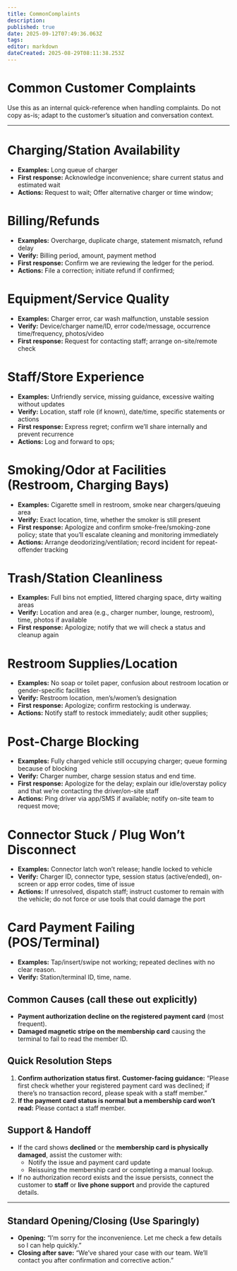 ```yaml
---
title: CommonComplaints
description: 
published: true
date: 2025-09-12T07:49:36.063Z
tags: 
editor: markdown
dateCreated: 2025-08-29T08:11:38.253Z
---
```


# Common Customer Complaints

Use this as an internal quick-reference when handling complaints. Do not copy as-is; adapt to the customer’s situation and conversation context.

---

# Charging/Station Availability
* **Examples:** Long queue of charger
* **First response:** Acknowledge inconvenience; share current status and estimated wait
* **Actions:** Request to wait; Offer alternative charger or time window;

# Billing/Refunds
* **Examples:** Overcharge, duplicate charge, statement mismatch, refund delay
* **Verify:** Billing period, amount, payment method
* **First response:** Confirm we are reviewing the ledger for the period.
* **Actions:** File a correction; initiate refund if confirmed;

# Equipment/Service Quality
* **Examples:** Charger error, car wash malfunction, unstable session
* **Verify:** Device/charger name/ID, error code/message, occurrence time/frequency, photos/video
* **First response:** Request for contacting staff; arrange on-site/remote check

# Staff/Store Experience
* **Examples:** Unfriendly service, missing guidance, excessive waiting without updates
* **Verify:** Location, staff role (if known), date/time, specific statements or actions
* **First response:** Express regret; confirm we’ll share internally and prevent recurrence
* **Actions:** Log and forward to ops;

# Smoking/Odor at Facilities (Restroom, Charging Bays)
* **Examples:** Cigarette smell in restroom, smoke near chargers/queuing area
* **Verify:** Exact location, time, whether the smoker is still present
* **First response:** Apologize and confirm smoke-free/smoking-zone policy; state that you’ll escalate cleaning and monitoring immediately
* **Actions:** Arrange deodorizing/ventilation; record incident for repeat-offender tracking

# Trash/Station Cleanliness
* **Examples:** Full bins not emptied, littered charging space, dirty waiting areas
* **Verify:** Location and area (e.g., charger number, lounge, restroom), time, photos if available
* **First response:** Apologize; notify that we will check a status and cleanup again

# Restroom Supplies/Location
* **Examples:** No soap or toilet paper, confusion about restroom location or gender-specific facilities
* **Verify:** Restroom location, men’s/women’s designation
* **First response:** Apologize; confirm restocking is underway.
* **Actions:** Notify staff to restock immediately; audit other supplies;

# Post-Charge Blocking
* **Examples:** Fully charged vehicle still occupying charger; queue forming because of blocking
* **Verify:** Charger number, charge session status and end time.
* **First response:** Apologize for the delay; explain our idle/overstay policy and that we’re contacting the driver/on-site staff
* **Actions:** Ping driver via app/SMS if available; notify on-site team to request move;

# Connector Stuck / Plug Won’t Disconnect
* **Examples:** Connector latch won’t release; handle locked to vehicle
* **Verify:** Charger ID, connector type, session status (active/ended), on-screen or app error codes, time of issue
* **Actions:** If unresolved, dispatch staff; instruct customer to remain with the vehicle; do not force or use tools that could damage the port

# Card Payment Failing (POS/Terminal)

* **Examples:** Tap/insert/swipe not working; repeated declines with no clear reason.
* **Verify:** Station/terminal ID, time, name.

## Common Causes (call these out explicitly)
* **Payment authorization decline on the registered payment card** (most frequent).
* **Damaged magnetic stripe on the membership card** causing the terminal to fail to read the member ID.

## Quick Resolution Steps
1. **Confirm authorization status first.**
   **Customer-facing guidance:** “Please first check whether your registered payment card was declined; if there’s no transaction record, please speak with a staff member.”
2. **If the payment card status is normal but a membership card won’t read:**
   Please contact a staff member.

## Support & Handoff
* If the card shows **declined** or the **membership card is physically damaged**, assist the customer with:
  * Notify the issue and payment card update
  * Reissuing the membership card or completing a manual lookup.
* If no authorization record exists and the issue persists, connect the customer to **staff** or **live phone support** and provide the captured details.
  
---

## Standard Opening/Closing (Use Sparingly)
* **Opening:** “I’m sorry for the inconvenience. Let me check a few details so I can help quickly.”
* **Closing after save:** “We’ve shared your case with our team. We’ll contact you after confirmation and corrective action.”
